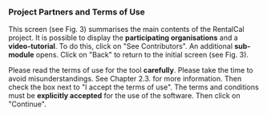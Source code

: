 <script setup>
import ImageCaption from '../components/Imagecaption.vue'
</script>

### Project Partners and Terms of Use

This screen (see Fig. 3) summarises the main contents of the RentalCal project. It is possible to display the **participating organisations** and a **video-tutorial**. To do this, click on "See Contributors". An additional **sub-module** opens. Click on "Back" to return to the initial screen (see Fig. 3).

<ImageCaption src="/img/projectpartners.png" caption="Figure 3: Project partners and terms of use"></ImageCaption>

Please read the terms of use for the tool **carefully**. Please take the time to avoid misunderstandings. See Chapter 2.3. for more information. Then check the box next to "I accept the terms of use". The terms and conditions must be **explicitly accepted** for the use of the software. Then click on "Continue".
